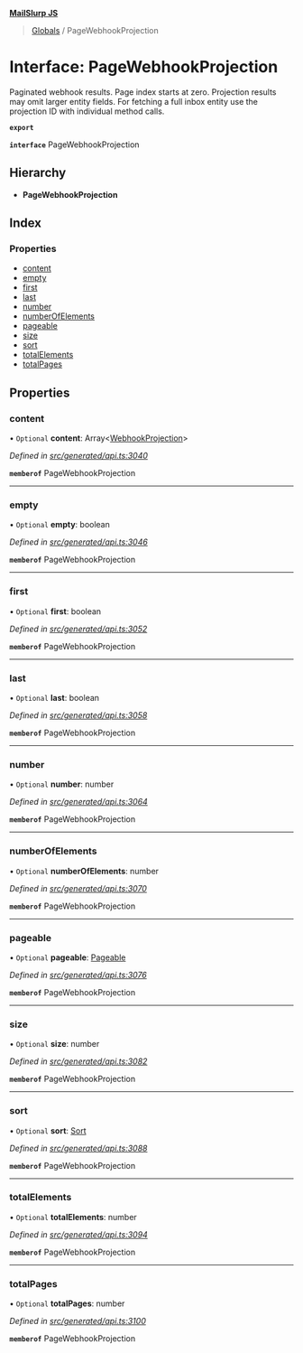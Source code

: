 **[MailSlurp JS](../README.md)**

> [Globals](../README.md) / PageWebhookProjection

# Interface: PageWebhookProjection

Paginated webhook results. Page index starts at zero. Projection results may omit larger entity fields. For fetching a full inbox entity use the projection ID with individual method calls.

**`export`** 

**`interface`** PageWebhookProjection

## Hierarchy

* **PageWebhookProjection**

## Index

### Properties

* [content](pagewebhookprojection.md#content)
* [empty](pagewebhookprojection.md#empty)
* [first](pagewebhookprojection.md#first)
* [last](pagewebhookprojection.md#last)
* [number](pagewebhookprojection.md#number)
* [numberOfElements](pagewebhookprojection.md#numberofelements)
* [pageable](pagewebhookprojection.md#pageable)
* [size](pagewebhookprojection.md#size)
* [sort](pagewebhookprojection.md#sort)
* [totalElements](pagewebhookprojection.md#totalelements)
* [totalPages](pagewebhookprojection.md#totalpages)

## Properties

### content

• `Optional` **content**: Array\<[WebhookProjection](webhookprojection.md)>

*Defined in [src/generated/api.ts:3040](https://github.com/mailslurp/mailslurp-client/blob/359c034/src/generated/api.ts#L3040)*

**`memberof`** PageWebhookProjection

___

### empty

• `Optional` **empty**: boolean

*Defined in [src/generated/api.ts:3046](https://github.com/mailslurp/mailslurp-client/blob/359c034/src/generated/api.ts#L3046)*

**`memberof`** PageWebhookProjection

___

### first

• `Optional` **first**: boolean

*Defined in [src/generated/api.ts:3052](https://github.com/mailslurp/mailslurp-client/blob/359c034/src/generated/api.ts#L3052)*

**`memberof`** PageWebhookProjection

___

### last

• `Optional` **last**: boolean

*Defined in [src/generated/api.ts:3058](https://github.com/mailslurp/mailslurp-client/blob/359c034/src/generated/api.ts#L3058)*

**`memberof`** PageWebhookProjection

___

### number

• `Optional` **number**: number

*Defined in [src/generated/api.ts:3064](https://github.com/mailslurp/mailslurp-client/blob/359c034/src/generated/api.ts#L3064)*

**`memberof`** PageWebhookProjection

___

### numberOfElements

• `Optional` **numberOfElements**: number

*Defined in [src/generated/api.ts:3070](https://github.com/mailslurp/mailslurp-client/blob/359c034/src/generated/api.ts#L3070)*

**`memberof`** PageWebhookProjection

___

### pageable

• `Optional` **pageable**: [Pageable](pageable.md)

*Defined in [src/generated/api.ts:3076](https://github.com/mailslurp/mailslurp-client/blob/359c034/src/generated/api.ts#L3076)*

**`memberof`** PageWebhookProjection

___

### size

• `Optional` **size**: number

*Defined in [src/generated/api.ts:3082](https://github.com/mailslurp/mailslurp-client/blob/359c034/src/generated/api.ts#L3082)*

**`memberof`** PageWebhookProjection

___

### sort

• `Optional` **sort**: [Sort](sort.md)

*Defined in [src/generated/api.ts:3088](https://github.com/mailslurp/mailslurp-client/blob/359c034/src/generated/api.ts#L3088)*

**`memberof`** PageWebhookProjection

___

### totalElements

• `Optional` **totalElements**: number

*Defined in [src/generated/api.ts:3094](https://github.com/mailslurp/mailslurp-client/blob/359c034/src/generated/api.ts#L3094)*

**`memberof`** PageWebhookProjection

___

### totalPages

• `Optional` **totalPages**: number

*Defined in [src/generated/api.ts:3100](https://github.com/mailslurp/mailslurp-client/blob/359c034/src/generated/api.ts#L3100)*

**`memberof`** PageWebhookProjection
